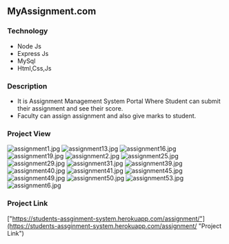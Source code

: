 ## MyAssignment.com

### Technology
  * Node Js
  * Express Js
  * MySql
  * Html,Css,Js

### Description
  * It is Assignment Management System Portal Where Student can submit their assignment and see their score.
  * Faculty can assign assignment and also give marks to student.
  
### Project View

![assignment1.jpg](https://nitin22032002.github.io/projectiages/assignment1.jpg)
![assignment13.jpg](https://nitin22032002.github.io/projectiages/assignment13.jpg)
![assignment16.jpg](https://nitin22032002.github.io/projectiages/assignment16.jpg)
![assignment19.jpg](https://nitin22032002.github.io/projectiages/assignment19.jpg)
![assignment2.jpg](https://nitin22032002.github.io/projectiages/assignment2.jpg)
![assignment25.jpg](https://nitin22032002.github.io/projectiages/assignment25.jpg)
![assignment29.jpg](https://nitin22032002.github.io/projectiages/assignment29.jpg)
![assignment31.jpg](https://nitin22032002.github.io/projectiages/assignment31.jpg)
![assignment39.jpg](https://nitin22032002.github.io/projectiages/assignment39.jpg)
![assignment40.jpg](https://nitin22032002.github.io/projectiages/assignment40.jpg)
![assignment41.jpg](https://nitin22032002.github.io/projectiages/assignment41.jpg)
![assignment45.jpg](https://nitin22032002.github.io/projectiages/assignment45.jpg)
![assignment49.jpg](https://nitin22032002.github.io/projectiages/assignment49.jpg)
![assignment50.jpg](https://nitin22032002.github.io/projectiages/assignment50.jpg)
![assignment53.jpg](https://nitin22032002.github.io/projectiages/assignment53.jpg)
![assignment6.jpg](https://nitin22032002.github.io/projectiages/assignment6.jpg)

### Project Link
  
  ["https://students-assginment-system.herokuapp.com/assignment/"](https://students-assginment-system.herokuapp.com/assignment/ "Project Link")
